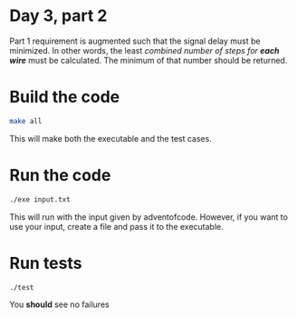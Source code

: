 # Day 3, part 2
Part 1 requirement is augmented such that the signal delay must be minimized. In other words, the least *combined number of steps for **each wire*** 
must be calculated. The minimum of that number should be returned.

# Build the code
```bash
make all
```
This will make both the executable and the test cases.

# Run the code
```bash
./exe input.txt
```
This will run with the input given by adventofcode. However, if you want to use your input, create a file and pass it to the executable.

# Run tests
```bash
./test
```
You **should** see no failures
